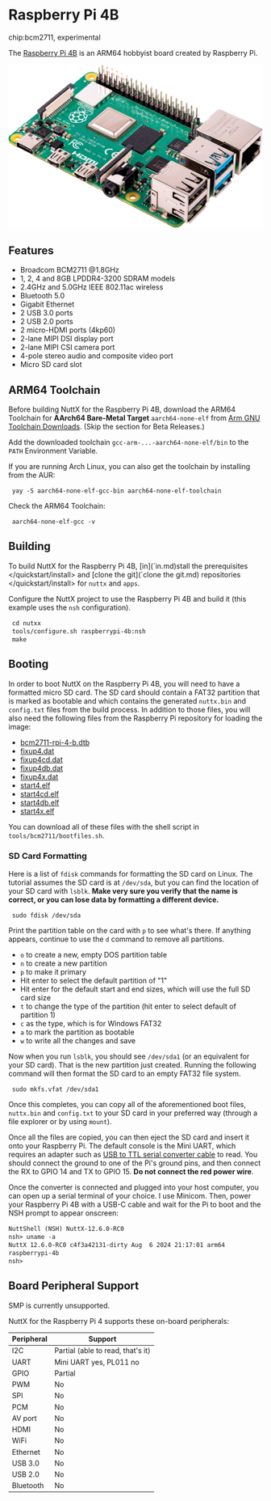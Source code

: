 # Raspberry Pi 4B

<div class="tags">

chip:bcm2711, experimental

</div>

The [Raspberry
Pi 4B](https://www.raspberrypi.com/products/raspberry-pi-4-model-b/specifications/)
is an ARM64 hobbyist board created by Raspberry Pi.

![](raspberrypi-4b.png)

## Features

  - Broadcom BCM2711 @1.8GHz
  - 1, 2, 4 and 8GB LPDDR4-3200 SDRAM models
  - 2.4GHz and 5.0GHz IEEE 802.11ac wireless
  - Bluetooth 5.0
  - Gigabit Ethernet
  - 2 USB 3.0 ports
  - 2 USB 2.0 ports
  - 2 micro-HDMI ports (4kp60)
  - 2-lane MIPI DSI display port
  - 2-lane MIPI CSI camera port
  - 4-pole stereo audio and composite video port
  - Micro SD card slot

## ARM64 Toolchain

Before building NuttX for the Raspberry Pi 4B, download the ARM64
Toolchain for **AArch64 Bare-Metal Target** `aarch64-none-elf` from [Arm
GNU Toolchain
Downloads](https://developer.arm.com/downloads/-/arm-gnu-toolchain-downloads).
(Skip the section for Beta Releases.)

Add the downloaded toolchain `gcc-arm-...-aarch64-none-elf/bin` to the
`PATH` Environment Variable.

If you are running Arch Linux, you can also get the toolchain by
installing from the AUR:

``` console
 yay -S aarch64-none-elf-gcc-bin aarch64-none-elf-toolchain
```

Check the ARM64 Toolchain:

``` console
 aarch64-none-elf-gcc -v
```

## Building

To build NuttX for the Raspberry Pi 4B,
\[<span class="title-ref">in\](\`in.md)stall the prerequisites
\</quickstart/install\></span> and \[<span class="title-ref">clone the
git\](\`clone the git.md) repositories \</quickstart/install\></span>
for `nuttx` and `apps`.

Configure the NuttX project to use the Raspberry Pi 4B and build it
(this example uses the `nsh` configuration).

``` console
 cd nutxx
 tools/configure.sh raspberrypi-4b:nsh
 make
```

## Booting

In order to boot NuttX on the Raspberry Pi 4B, you will need to have a
formatted micro SD card. The SD card should contain a FAT32 partition
that is marked as bootable and which contains the generated `nuttx.bin`
and `config.txt` files from the build process. In addition to those
files, you will also need the following files from the Raspberry Pi
repository for loading the image:

  - [bcm2711-rpi-4-b.dtb](https://github.com/raspberrypi/firmware/blob/stable/boot/bcm2711-rpi-4-b.dtb)
  - [fixup4.dat](https://github.com/raspberrypi/firmware/blob/stable/boot/fixup4.dat)
  - [fixup4cd.dat](https://github.com/raspberrypi/firmware/blob/stable/boot/fixup4cd.dat)
  - [fixup4db.dat](https://github.com/raspberrypi/firmware/blob/stable/boot/fixup4db.dat)
  - [fixup4x.dat](https://github.com/raspberrypi/firmware/blob/stable/boot/fixup4x.dat)
  - [start4.elf](https://github.com/raspberrypi/firmware/blob/stable/boot/start4.elf)
  - [start4cd.elf](https://github.com/raspberrypi/firmware/blob/stable/boot/start4cd.elf)
  - [start4db.elf](https://github.com/raspberrypi/firmware/blob/stable/boot/start4db.elf)
  - [start4x.elf](https://github.com/raspberrypi/firmware/blob/stable/boot/start4x.elf)

You can download all of these files with the shell script in
`tools/bcm2711/bootfiles.sh`.

### SD Card Formatting

Here is a list of `fdisk` commands for formatting the SD card on Linux.
The tutorial assumes the SD card is at `/dev/sda`, but you can find the
location of your SD card with `lsblk`. **Make very sure you verify that
the name is correct, or you can lose data by formatting a different
device.**

``` console
 sudo fdisk /dev/sda
```

Print the partition table on the card with `p` to see what's there. If
anything appears, continue to use the `d` command to remove all
partitions.

  - `o` to create a new, empty DOS partition table
  - `n` to create a new partition
  - `p` to make it primary
  - Hit enter to select the default partition of "1"
  - Hit enter for the default start and end sizes, which will use the
    full SD card size
  - `t` to change the type of the partition (hit enter to select default
    of partition 1)
  - `c` as the type, which is for Windows FAT32
  - `a` to mark the partition as bootable
  - `w` to write all the changes and save

Now when you run `lsblk`, you should see `/dev/sda1` (or an equivalent
for your SD card). That is the new partition just created. Running the
following command will then format the SD card to an empty FAT32 file
system.

``` console
 sudo mkfs.vfat /dev/sda1
```

Once this completes, you can copy all of the aforementioned boot files,
`nuttx.bin` and `config.txt` to your SD card in your preferred way
(through a file explorer or by using `mount`).

Once all the files are copied, you can then eject the SD card and insert
it onto your Raspberry Pi. The default console is the Mini UART, which
requires an adapter such as [USB to TTL serial converter
cable](https://www.adafruit.com/product/954) to read. You should connect
the ground to one of the Pi's ground pins, and then connect the RX to
GPIO 14 and TX to GPIO 15. **Do not connect the red power wire**.

Once the converter is connected and plugged into your host computer, you
can open up a serial terminal of your choice. I use Minicom. Then, power
your Raspberry Pi 4B with a USB-C cable and wait for the Pi to boot and
the NSH prompt to appear onscreen:

``` console
NuttShell (NSH) NuttX-12.6.0-RC0
nsh> uname -a
NuttX 12.6.0-RC0 c4f3a42131-dirty Aug  6 2024 21:17:01 arm64 raspberrypi-4b
nsh> 
```

## Board Peripheral Support

SMP is currently unsupported.

NuttX for the Raspberry Pi 4 supports these on-board peripherals:

| Peripheral | Support                           |
| ---------- | --------------------------------- |
| I2C        | Partial (able to read, that's it) |
| UART       | Mini UART yes, PL011 no           |
| GPIO       | Partial                           |
| PWM        | No                                |
| SPI        | No                                |
| PCM        | No                                |
| AV port    | No                                |
| HDMI       | No                                |
| WiFi       | No                                |
| Ethernet   | No                                |
| USB 3.0    | No                                |
| USB 2.0    | No                                |
| Bluetooth  | No                                |
